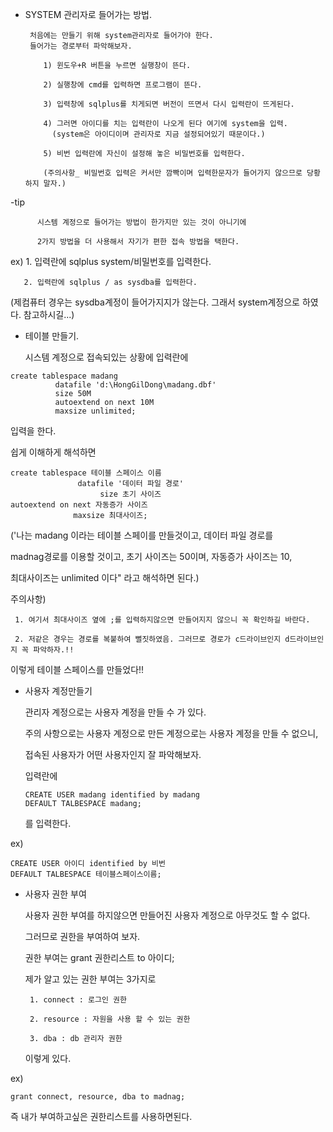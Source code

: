 ﻿
> 
> 
> 





 

* SYSTEM 관리자로 들어가는 방법.

       처음에는 만들기 위해 system관리자로 들어가야 한다.
       들어가는 경로부터 파악해보자.

          1) 윈도우+R 버튼을 누르면 실행창이 뜬다.

          2) 실행창에 cmd를 입력하면 프로그램이 뜬다.

          3) 입력창에 sqlplus를 치게되면 버전이 뜨면서 다시 입력란이 뜨게된다.

          4) 그러면 아이디를 치는 입력란이 나오게 된다 여기에 system을 입력.
            (system은 아이디이며 관리자로 지금 설정되어있기 때문이다.)

          5) 비번 입력란에 자신이 설정해 놓은 비밀번호를 입력한다.

          (주의사항_ 비밀번호 입력은 커서만 깜빡이며 입력한문자가 들어가지 않으므로 당황하지 말자.)
>                       
>                     

-tip

          시스템 계정으로 들어가는 방법이 한가지만 있는 것이 아니기에 

          2가지 방법을 더 사용해서 자기가 편한 접속 방법을 택한다.

ex)
       1. 입력란에 sqlplus system/비밀번호를 입력한다.

       2. 입력란에 sqlplus / as sysdba를 입력한다.


(제컴퓨터 경우는 sysdba계정이 들어가지지가 않는다. 그래서 system계정으로 하였다. 참고하시길...)
> 
> 
> 






* 테이블 만들기.
     

     시스템 계정으로 접속되있는 상황에 입력란에 

```
create tablespace madang
          datafile 'd:\HongGilDong\madang.dbf' 
          size 50M
          autoextend on next 10M 
          maxsize unlimited;
```



   입력을 한다.

   쉽게 이해하게 해석하면

   ```
   create tablespace 테이블 스페이스 이름
                  datafile '데이터 파일 경로'
                       size 초기 사이즈
   autoextend on next 자동증가 사이즈
                 maxsize 최대사이즈;
   ```


('나는 madang 이라는 테이블 스페이를 만들것이고, 데이터 파일 경로를 

madnag경로를 이용할 것이고, 초기 사이즈는 50이며, 자동증가 사이즈는 10,

최대사이즈는 unlimited 이다" 라고 해석하면 된다.)

 주의사항)

     1. 여기서 최대사이즈 옆에 ;를 입력하지않으면 만들어지지 않으니 꼭 확인하길 바란다.

     2. 저같은 경우는 경로를 복붙하여 뻘짓하였음. 그러므로 경로가 c드라이브인지 d드라이브인지 꼭 파악하자.!!

이렇게 테이블 스페이스를 만들었다!!
 > 
 > 
 > 
 
 
 
 
* 사용자 계정만들기

   관리자 계정으로는 사용자 계정을 만들 수 가 있다.

   주의 사항으로는 사용자 계정으로 만든 계정으로는 사용자 계정을 만들 수 없으니,

   접속된 사용자가 어떤 사용자인지 잘 파악해보자.

   입력란에

   ```
   CREATE USER madang identified by madang
   DEFAULT TALBESPACE madang;
   ```

   를 입력한다.

ex)
   ```
   CREATE USER 아이디 identified by 비번
   DEFAULT TALBESPACE 테이블스페이스이름;
   ```










* 사용자 권한 부여

   사용자 권한 부여를 하지않으면 만들어진 사용자 계정으로 아무것도 할 수 없다.

   그러므로 권한을 부여하여 보자.

   권한 부여는 grant 권한리스트 to 아이디;

   제가 알고 있는 권한 부여는 3가지로

       1. connect : 로그인 권한

       2. resource : 자원을 사용 할 수 있는 권한

       3. dba : db 관리자 권한

   이렇게 있다.

ex)
   ```
   grant connect, resource, dba to madnag;
   ```

   즉 내가 부여하고싶은 권한리스트를 사용하면된다.




